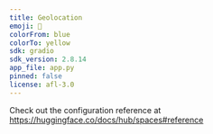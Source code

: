 ```yaml
---
title: Geolocation
emoji: 🚀
colorFrom: blue
colorTo: yellow
sdk: gradio
sdk_version: 2.8.14
app_file: app.py
pinned: false
license: afl-3.0
---
```


Check out the configuration reference at https://huggingface.co/docs/hub/spaces#reference

